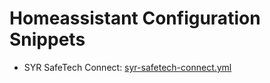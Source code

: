 # Homeassistant Configuration Snippets

- SYR SafeTech Connect: [syr-safetech-connect.yml](./syr-safetech-connect.yml)

